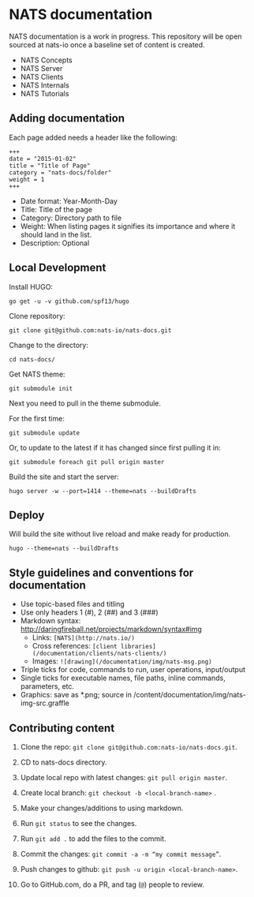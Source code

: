 # NATS documentation

NATS documentation is a work in progress. This repository will be open sourced at nats-io once a baseline set of content is created.

- NATS Concepts
- NATS Server
- NATS Clients
- NATS Internals
- NATS Tutorials

## Adding documentation

Each page added needs a header like the following:

```
+++
date = "2015-01-02"
title = "Title of Page"
category = "nats-docs/folder"
weight = 1
+++
```

- Date format: Year-Month-Day
- Title: Title of the page
- Category: Directory path to file
- Weight: When listing pages it signifies its importance and where it should land in the list.
- Description: Optional

## Local Development

Install HUGO:
```
go get -u -v github.com/spf13/hugo
```

Clone repository:
```
git clone git@github.com:nats-io/nats-docs.git
```

Change to the directory:
```
cd nats-docs/
```

Get NATS theme:
```
git submodule init
```

Next you need to pull in the theme submodule.

For the first time:
```
git submodule update
```
Or, to update to the latest if it has changed since first pulling it in:
```
git submodule foreach git pull origin master
```

Build the site and start the server:
```
hugo server -w --port=1414 --theme=nats --buildDrafts
```

## Deploy
Will build the site without live reload and make ready for production.
```
hugo --theme=nats --buildDrafts
```

## Style guidelines and conventions for documentation

- Use topic-based files and titling
- Use only headers 1 (#), 2 (##) and 3 (###)
- Markdown syntax: http://daringfireball.net/projects/markdown/syntax#img
	- Links: `[NATS](http://nats.io/)`
	- Cross references: `[client libraries](/documentation/clients/nats-clients/)`
	- Images: `![drawing](/documentation/img/nats-msg.png)`
- Triple ticks for code, commands to run, user operations, input/output
- Single ticks for executable names, file paths, inline commands, parameters, etc.
- Graphics: save as *.png; source in /content/documentation/img/nats-img-src.graffle

## Contributing content

1) Clone the repo: `git clone git@github.com:nats-io/nats-docs.git`.

2) CD to nats-docs directory.

3) Update local repo with latest changes: `git pull origin master`.

4) Create local branch: `git checkout -b <local-branch-name>` .

5) Make your changes/additions to using markdown.

6) Run `git status` to see the changes.

7) Run `git add .` to add the files to the commit.

8) Commit the changes: `git commit -a -m “my commit message”`.

9) Push changes to github: `git push -u origin <local-branch-name>`.

9) Go to GitHub.com, do a PR, and tag (`@`) people to review.
